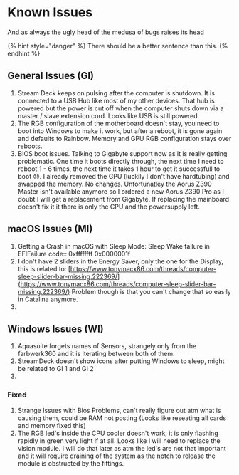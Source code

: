 # Known Issues

And as always the ugly head of the medusa of bugs raises its head

{% hint style="danger" %}
There should be a better sentence than this.
{% endhint %}

## General Issues \(GI\)

1. Stream Deck keeps on pulsing after the computer is shutdown. It is connected to a USB Hub like most of my other devices. That hub is powered but the power is cut off when the computer shuts down via a master / slave extension cord. Looks like USB is still powered.
2. The RGB configuration of the motherboard doesn't stay, you need to boot into Windows to make it work, but after a reboot, it is gone again and defaults to Rainbow. Memory and GPU RGB configuration stays over reboots.
3. BIOS boot issues. Talking to Gigabyte support now as it is really getting problematic. One time it boots directly through, the next time I need to reboot 1 - 6 times, the next time it takes 1 hour to get it successfull to boot 😞. I already removed the GPU \(luckily I don't have hardtubing\) and swapped the memory. No changes. Unfortunatley the Aorus Z390 Master isn't available anymore so I ordered a new Aorus Z390 Pro as I doubt I will get a replacement from Gigabyte. If replacing the mainboard doesn't fix it it there is only the CPU and the powersupply left.

## macOS Issues \(MI\)

1. Getting a Crash in macOS with Sleep Mode: Sleep Wake failure in EFIFailure code:: 0xffffffff 0x0000001f
2. I don't have 2 sliders in the Energy Saver, only the one for the Display, this is related to: [https://www.tonymacx86.com/threads/computer-sleep-slider-bar-missing.222369/](https://www.tonymacx86.com/threads/computer-sleep-slider-bar-missing.222369/) Problem though is that you can't change that so easily in Catalina anymore.
3. 


## Windows Issues \(WI\)

1. Aquasuite forgets names of Sensors, strangely only from the farbwerk360 and it is iterating between both of them.
2. StreamDeck doesn't show icons after putting Windows to sleep, might be related to GI 1 and GI 2
3. 


### Fixed

1. Strange Issues with Bios Problems, can't really figure out atm what is causing them, could be RAM not posting \(Looks like reseating all cards and memory fixed this\)
2. The RGB led's inside the CPU cooler doesn't work, it is only flashing rapidly in green very light if at all. Looks like I will need to replace the vision module. I will do that later as atm the led's are not that important and it will require draining of the system as the notch to release the module is obstructed by the fittings.

